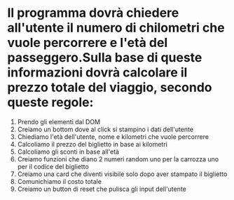 # Il programma dovrà chiedere all'utente il numero di chilometri che vuole percorrere e l'età del passeggero.Sulla base di queste informazioni dovrà calcolare il prezzo totale del viaggio, secondo queste regole:

1. Prendo gli elementi dal DOM 
2. Creiamo un bottom dove al click si stampino i dati dell'utente
3. Chiediamo l'età dell'utente, nome e kilometri che vuole percorrere
4. Calcoliamo il prezzo del biglietto in base ai kilometri
5. Calcoliamo gli sconti in base all'età
6. Creiamo funzioni che diano 2 numeri random uno per la carrozza uno per il codice del biglietto
7. Creiamo una card che diventi visibile solo dopo aver stampato il biglietto 
8. Comunichiamo il costo totale 
9. Creiamo un button di reset che pulisca gli input dell'utente
